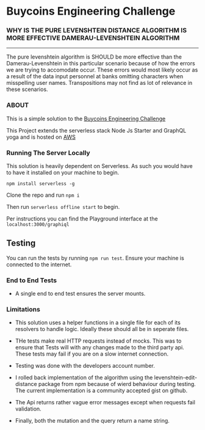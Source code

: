 # Buycoins Engineering Challenge

### WHY IS THE PURE LEVENSHTEIN DISTANCE ALGORITHM IS MORE EFFECTIVE DAMERAU-LEVENSHTEIN ALGORITHM

---

The pure levenshtein algorithm is SHOULD be more effective than the Damerau-Levenshtein in this particular scenario because of how the errors we are trying to accomodate occur. These errors would most likely occur as a result of the data input personnel at banks omitting characters when misspelling user names. Transpositions may not find as lot of relevance in these scenarios.

### ABOUT

This is a simple solution to the [Buycoins Engineering Challenge](https://helicarrier.notion.site/Buycoins-Engineering-Challenge-a906753db59d4bf28fcd127798eadba7)

This Project extends the serverless stack Node Js Starter and GraphQL yoga and is hosted on [AWS](https://ovmnah49nd.execute-api.us-east-1.amazonaws.com/dev/graphiql)

### Running The Server Locally

This solution is heavily dependent on Serverless. As such you would have to have it installed on your machine to begin.

`npm install serverless -g`

Clone the repo and run `npm i`

Then run `serverless offline start` to begin.

Per instructions you can find the Playground interface at the `localhost:3000/graphiql`

## Testing

You can run the tests by running `npm run test`. Ensure your machine is connected to the internet.

### End to End Tests

- A single end to end test ensures the server mounts.

### Limitations

- This solution uses a helper functions in a single file for each of its resolvers to handle logic. Ideally these should all be in seperate files.

- THe tests make real HTTP requests instead of mocks. This was to ensure that Tests will with any changes made to the third party api. These tests may fail if you are on a slow internet connection.
- Testing was done with the developers account number.
- I rolled back implementation of the algorithm using the levenshtein-edit-distance package from npm because of wierd behaviour during testing. The current implementation is a community accepted gist on github.
- The Api returns rather vague error messages except when requests fail validation.
- Finally, both the mutation and the query return a name string.
